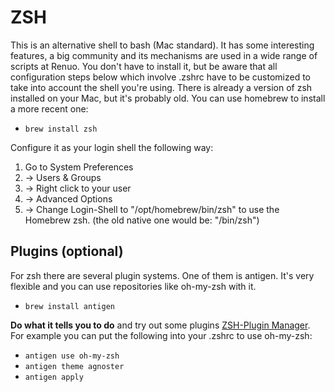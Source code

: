 # ZSH

This is an alternative shell to bash (Mac standard).
It has some interesting features, a big community and its mechanisms are used in a wide range of scripts at Renuo.
You don't have to install it, but be aware that all configuration steps
below which involve .zshrc have to be customized to take into account the shell you're using.
There is already a version of zsh installed on your Mac, but it's probably old.
You can use homebrew to install a more recent one:

- ```brew install zsh```

Configure it as your login shell the following way:

1. Go to System Preferences
2. → Users & Groups
4. → Right click to your user
5. → Advanced Options
6. → Change Login-Shell to "/opt/homebrew/bin/zsh" to use the Homebrew zsh. (the old native one would be: "/bin/zsh")

## Plugins (optional)

For zsh there are several plugin systems. One of them is antigen. It's very flexible and you can use repositories like oh-my-zsh with it.

- ```brew install antigen```

**Do what it tells you to do** and try out some plugins [ZSH-Plugin Manager](https://github.com/zsh-users/antigen). For example you can put the following into your .zshrc to use oh-my-zsh:

- ```antigen use oh-my-zsh```
- ```antigen theme agnoster```
- ```antigen apply```
